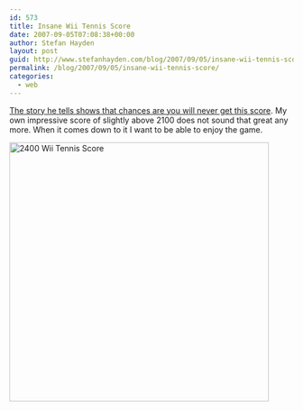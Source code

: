 ```yaml
---
id: 573
title: Insane Wii Tennis Score
date: 2007-09-05T07:08:38+00:00
author: Stefan Hayden
layout: post
guid: http://www.stefanhayden.com/blog/2007/09/05/insane-wii-tennis-score/
permalink: /blog/2007/09/05/insane-wii-tennis-score/
categories:
  - web
---
```

<p><a href="http://2400tennis.250free.com/">The story he tells shows that chances are you will never get this score</a>. My own impressive score of slightly above 2100 does not sound that great any more. When it comes down to it I want to be able to enjoy the game.
</p><p>
<img src="http://i135.photobucket.com/albums/q157/gem1071740/2400wiitennis.jpg" width=460 alt="2400 Wii Tennis Score" /> 
</p>
